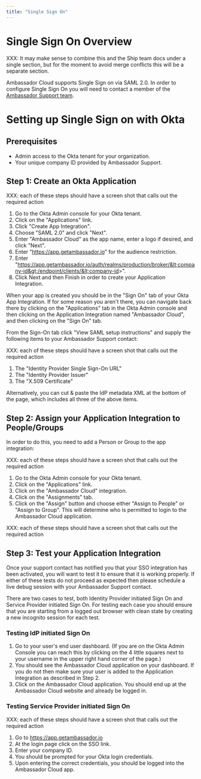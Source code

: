 ```yaml
---
title: "Single Sign On"
---
```


# Single Sign On Overview

XXX: It may make sense to combine this and the Ship team docs under a single section, but for the
moment to avoid merge conflicts this will be a separate section.

Ambassador Cloud supports Single Sign on via SAML 2.0. In order to configure Single Sign On you will
need to contact a member of the <a href="/about-us/support">Ambassador Support team</a>.

# Setting up Single Sign on with Okta

## Prerequisites

- Admin access to the Okta tenant for your organization.
- Your unique company ID provided by Ambassador Support.

## Step 1: Create an Okta Application

XXX: each of these steps should have a screen shot that calls out the required action

1. Go to the Okta Admin console for your Okta tenant.
2. Click on the "Applications" link.
3. Click "Create App Integration".
4. Choose "SAML 2.0" and click "Next".
5. Enter "Ambassador Cloud" as the app name, enter a logo if desired, and click "Next".
6. Enter "https://app.getambassador.io" for the audience restriction.
7. Enter "https://app.getambassador.io/auth/realms/production/broker/&lt;company-id&gt;/endpoint/clients/&lt;company-id&gt;".
8. Click Next and then Finish in order to create your Application Integration.

When your app is created you should be in the "Sign On" tab of your Okta App Integration. If for
some reason you aren't there, you can navigate back there by clicking on the "Applications" tab in
the Okta Admin console and then clicking on the Application Integration named "Ambassador Cloud",
and then clicking on the "Sign On" tab.

From the Sign-On tab click "View SAML setup instructions" and supply the following items to your Ambassador Support contact:

XXX: each of these steps should have a screen shot that calls out the required action

1. The "Identity Provider Single Sign-On URL"
2. The "Identity Provider Issuer"
3. The "X.509 Certificate"

Alternatively, you can cut & paste the IdP metadata XML at the bottom of the page, which includes
all three of the above items.

## Step 2: Assign your Application Integration to People/Groups

In order to do this, you need to add a Person or Group to the app integration:

XXX: each of these steps should have a screen shot that calls out the required action

1. Go to the Okta Admin console for your Okta tenant.
2. Click on the "Applications" link.
3. Click on the "Ambassador Cloud" integration.
4. Click on the "Assignments" tab.
5. Click on the "Assign" button and choose either "Assign to People" or "Assign to Group". This will
   determine who is permitted to login to the Ambassador Cloud application.

XXX: each of these steps should have a screen shot that calls out the required action

## Step 3: Test your Application Integration

Once your support contact has notified you that your SSO integration has been activated, you will
want to test it to ensure that it is working properly. If either of these tests do not proceed as
expected then please schedule a live debug session with your Ambassador Support contact.

There are two cases to test, both Identity Provider initiated Sign On and Service Provider initiated
Sign On. For testing each case you should ensure that you are starting from a logged out browser
with clean state by creating a new incognito session for each test.

### Testing IdP initiated Sign On

1. Go to your user's end user dashboard. (If you are on the Okta Admin Console you can reach this by
   clicking on the 4 little squares next to your username in the upper right hand corner of the
   page.)
2. You should see the Ambassador Cloud application on your dashboard. If you do not then make sure
   your user is added to the Application Integration as described in Step 2.
3. Click on the Ambassador Cloud application. You should end up at the Ambassador Cloud website and
   already be logged in.

### Testing Service Provider initiated Sign On

XXX: each of these steps should have a screen shot that calls out the required action

1. Go to https://app.getambassador.io
2. At the login page click on the SSO link.
3. Enter your company ID.
4. You should be prompted for your Okta login credentials.
5. Upon entering the correct credentials, you should be logged into the Ambassador Cloud app.
